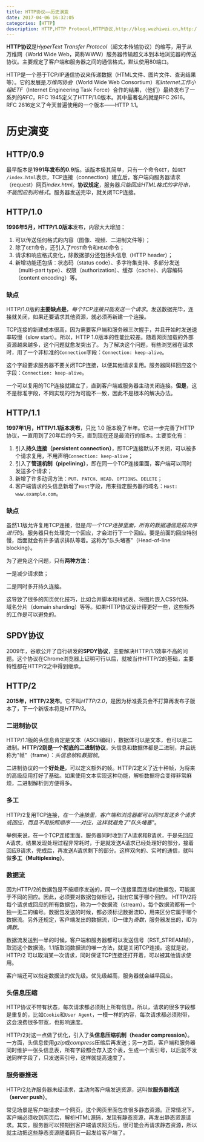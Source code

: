 ```yaml
---
title: HTTP协议——历史演变
date: 2017-04-06 16:32:05
categories: [HTTP]
description: HTTP,HTTP Protocol,HTTP协议,http://blog.wuzhiwei.cn,http://wuzhiwei.cn
---
```

**HTTP协议**是*HyperText Transfer Protocol*（超文本传输协议）的缩写，用于从万维网（World Wide Web，简称WWW）服务器传输超文本到本地浏览器的传送协议。主要规定了客户端和服务器之间的通信格式，默认使用80端口。

HTTP是一个基于TCP/IP通信协议来传递数据（HTML文件、图片文件、查询结果等）。它的发展是*万维网协会*（World Wide Web Consortium）和*Internet工作小组IETF*（Internet Engineering Task Force）合作的结果，（他们）最终发布了一系列的*RFC*，RFC 1945定义了HTTP/1.0版本。其中最著名的就是RFC 2616。RFC 2616定义了今天普遍使用的一个版本——HTTP 1.1。

# 历史演变

## HTTP/0.9
最早版本是**1991年发布的0.9**版。该版本极其简单，只有一个命令`GET`，如`GET /index.html`表示，TCP连接（connection）建立后，客户端向服务器请求（request）网页*index.html*。**协议规定**，服务器*只能回应HTML格式的字符串，不能回应别的格式*。服务器发送完毕，就关闭TCP连接。

## HTTP/1.0
**1996年5月，HTTP/1.0版本**发布，内容大大增加：

1. 可以传送任何格式的内容（图像、视频、二进制文件等）；
2. 除了`GET`命令，还引入了`POST`命令和`HEAD`命令；
3. 请求和响应格式变化，除数据部分还包括头信息（HTTP header）；
4. 新增功能还包括：状态码（status code）、多字符集支持、多部分发送（multi-part type）、权限（authorization）、缓存（cache）、内容编码（content encoding）等。

### 缺点
HTTP/1.0版的**主要缺点是**，*每个TCP连接只能发送一个请求*。发送数据完毕，连接就关闭，如果还要请求其他资源，就必须再新建一个连接。

TCP连接的新建成本很高，因为需要客户端和服务器三次握手，并且开始时发送速率较慢（slow start）。所以，HTTP 1.0版本的性能比较差。随着网页加载的外部资源越来越多，这个问题就愈发突出了。
为了解决这个问题，有些浏览器在请求时，用了一个非标准的`Connection`字段：`Connection: keep-alive`。

这个字段要求服务器不要关闭TCP连接，以便其他请求复用。服务器同样回应这个字段：`Connection: keep-alive`。

一个可以复用的TCP连接就建立了，直到客户端或服务器主动关闭连接。**但是**，这不是标准字段，不同实现的行为可能不一致，因此不是根本的解决办法。

## HTTP/1.1
**1997年1月，HTTP/1.1版本发布**，只比 1.0 版本晚了半年。它进一步完善了HTTP协议，一直用到了20年后的今天，直到现在还是最流行的版本。主要变化有：

1. 引入**持久连接（persistent connection）**，即TCP连接默认不关闭，可以被多个请求复用，不用声明`Connection: keep-alive`；
2. 引入了**管道机制（pipelining）**，即在同一个TCP连接里面，客户端可以同时发送多个请求；
3. 新增了许多动词方法：`PUT`、`PATCH`、`HEAD`、`OPTIONS`、`DELETE`；
4. 客户端请求的头信息新增了`Host`字段，用来指定服务器的域名：`Host: www.example.com`。

### 缺点
虽然1.1版允许复用TCP连接，但是*同一个TCP连接里面，所有的数据通信是按次序进行*的。服务器只有处理完一个回应，才会进行下一个回应。要是前面的回应特别慢，后面就会有许多请求排队等着。这称为"队头堵塞"（Head-of-line blocking）。

为了避免这个问题，只有**两种方法**：

一是减少请求数；

二是同时多开持久连接。

这导致了很多的网页优化技巧，比如合并脚本和样式表、将图片嵌入CSS代码、域名分片（domain sharding）等等。如果HTTP协议设计得更好一些，这些额外的工作是可以避免的。

## SPDY协议
2009年，谷歌公开了自行研发的**SPDY协议**，主要解决HTTP/1.1效率不高的问题。这个协议在Chrome浏览器上证明可行以后，就被当作HTTP/2的基础，主要特性都在HTTP/2之中得到继承。

## HTTP/2
**2015年，HTTP/2发布**。它不叫*HTTP/2.0*，是因为标准委员会不打算再发布子版本了，下一个新版本将是*HTTP/3*。

### 二进制协议
HTTP/1.1版的头信息肯定是文本（ASCII编码），数据体可以是文本，也可以是二进制。**HTTP/2则是一个彻底的二进制协议**，头信息和数据体都是二进制，并且统称为"帧"（frame）：*头信息帧*和*数据帧*。

二进制协议的一个**好处是**，可以定义额外的帧。HTTP/2定义了近十种帧，为将来的高级应用打好了基础。如果使用文本实现这种功能，解析数据将会变得非常麻烦，二进制解析则方便得多。

### 多工
HTTP/2复用TCP连接，*在一个连接里，客户端和浏览器都可以同时发送多个请求或回应，而且不用按照顺序一一对应，这样就避免了"队头堵塞"*。

举例来说，在一个TCP连接里面，服务器同时收到了A请求和B请求，于是先回应A请求，结果发现处理过程非常耗时，于是就发送A请求已经处理好的部分，接着回应B请求，完成后，再发送A请求剩下的部分。这样双向的、实时的通信，就叫做**多工（Multiplexing）**。

### 数据流
因为HTTP/2的数据包是不按顺序发送的，同一个连接里面连续的数据包，可能属于不同的回应。因此，必须要对数据包做标记，指出它属于哪个回应。
HTTP/2将每个请求或回应的所有数据包，称为一个数据流（stream）。每个数据流都有一个独一无二的编号。数据包发送的时候，都必须标记数据流ID，用来区分它属于哪个数据流。另外还规定，客户端发出的数据流，ID一律为*奇数*，服务器发出的，ID为*偶数*。

数据流发送到一半的时候，客户端和服务器都可以发送信号（RST_STREAM帧），取消这个数据流。1.1版取消数据流的唯一方法，就是关闭TCP连接。这就是说，HTTP/2 可以取消某一次请求，同时保证TCP连接还打开着，可以被其他请求使用。

客户端还可以指定数据流的优先级。优先级越高，服务器就会越早回应。

### 头信息压缩
HTTP协议不带有状态，每次请求都必须附上所有信息。所以，请求的很多字段都是重复的，比如`Cookie`和`User Agent`，一模一样的内容，每次请求都必须附带，这会浪费很多带宽，也影响速度。

HTTP/2对这一点做了优化，引入了**头信息压缩机制（header compression）**。一方面，头信息使用*gzip*或*compress*压缩后再发送；另一方面，客户端和服务器同时维护一张头信息表，所有字段都会存入这个表，生成一个索引号，以后就不发送同样字段了，只发送索引号，这样就提高速度了。

### 服务器推送
HTTP/2允许服务器未经请求，主动向客户端发送资源，这叫做**服务器推送（server push）**。

常见场景是客户端请求一个网页，这个网页里面包含很多静态资源。正常情况下，客户端必须收到网页后，解析HTML源码，发现有静态资源，再发出静态资源请求。其实，服务器可以预期到客户端请求网页后，很可能会再请求静态资源，所以就主动把这些静态资源随着网页一起发给客户端了。
